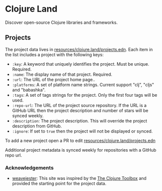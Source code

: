 # Clojure Land

Discover open-source Clojure libraries and frameworks.

## Projects

The project data lives in [resources/clojure.land/projects.edn](./resources/clojure.land/projects.edn).  Each item in the list includes a project with the following keys:
- `:key`: A keyword that uniquely identifies the project. Must be unique. Required.
- `:name`: The display name of that project. Required.
- `:url`: The URL of the project home page..
- `:platforms`: A set of platform name strings. Current support "clj", "cljs" and "babashka".
- `:tags`: A set of tags strings for the project.  Only the first four tags will be used.
- `:repo-url`: The URL of the project source repository. If the URL is a GitHub URL then
  the project description and number of stars will be synced weekly.
- `:description`: The project description.  This will override the project description from GitHub.
- `:ignore`:  If set to `true` then the project will not be displayed or synced.

To add a new project open a PR to edit  [resources/clojure.land/projects.edn](./resources/clojure.land/projects.edn)

Additional project metadata is synced weekly for repositories with a GitHub repo url.

### Acknowledgements

- [weavejester](https://github.com/weavejester/): This site was inspired by the [The Clojure Toolbox](https://www.clojure-toolbox.com/) and provided the starting point for the project data.
